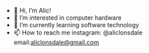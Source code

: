 - 👋 Hi, I’m Alic!
- 👀 I’m interested in computer hardware
- 🌱 I’m currently learning software technology
- 📫 How to reach me instagram: @aliclonsdale email:aliclonsdale@gmail.com

<!---
ScytheDEM/ScytheDEM is a ✨ special ✨ repository because its `README.md` (this file) appears on your GitHub profile.
You can click the Preview link to take a look at your changes.
--->
